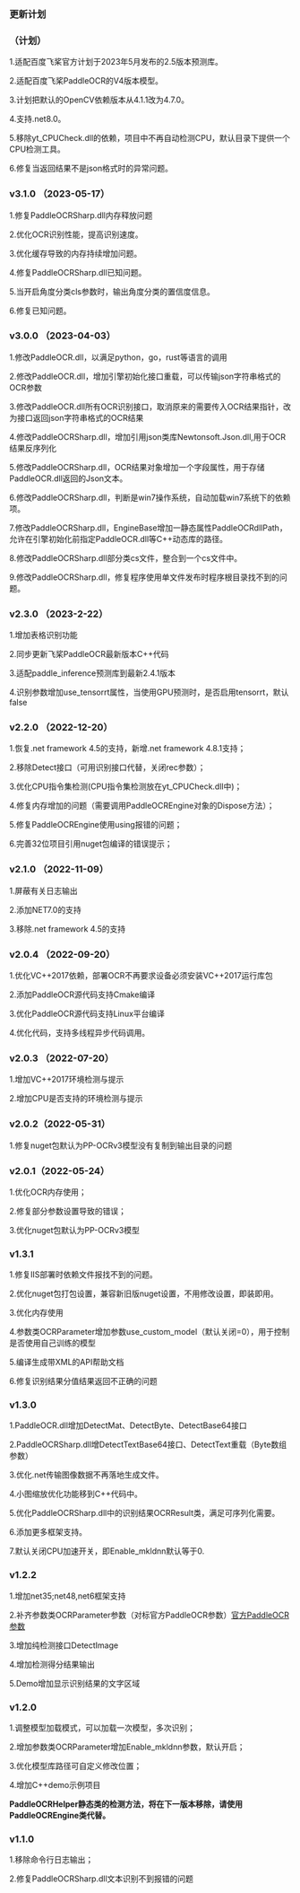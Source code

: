 
### 更新计划

###  （计划）

1.适配百度飞桨官方计划于2023年5月发布的2.5版本预测库。

2.适配百度飞桨PaddleOCR的V4版本模型。

3.计划把默认的OpenCV依赖版本从4.1.1改为4.7.0。

4.支持.net8.0。

5.移除yt_CPUCheck.dll的依赖，项目中不再自动检测CPU，默认目录下提供一个CPU检测工具。

6.修复当返回结果不是json格式时的异常问题。


### v3.1.0 （2023-05-17）

1.修复PaddleOCRSharp.dll内存释放问题

2.优化OCR识别性能，提高识别速度。

3.优化缓存导致的内存持续增加问题。

4.修复PaddleOCRSharp.dll已知问题。

5.当开启角度分类cls参数时，输出角度分类的置信度信息。

6.修复已知问题。

### v3.0.0 （2023-04-03）

1.修改PaddleOCR.dll，以满足python，go，rust等语言的调用

2.修改PaddleOCR.dll，增加引擎初始化接口重载，可以传输json字符串格式的OCR参数

3.修改PaddleOCR.dll所有OCR识别接口，取消原来的需要传入OCR结果指针，改为接口返回json字符串格式的OCR结果

4.修改PaddleOCRSharp.dll，增加引用json类库Newtonsoft.Json.dll,用于OCR结果反序列化

5.修改PaddleOCRSharp.dll，OCR结果对象增加一个字段属性，用于存储PaddleOCR.dll返回的Json文本。

6.修改PaddleOCRSharp.dll，判断是win7操作系统，自动加载win7系统下的依赖项。

7.修改PaddleOCRSharp.dll，EngineBase增加一静态属性PaddleOCRdllPath，允许在引擎初始化前指定PaddleOCR.dll等C++动态库的路径。

8.修改PaddleOCRSharp.dll部分类cs文件，整合到一个cs文件中。

9.修改PaddleOCRSharp.dll，修复程序使用单文件发布时程序根目录找不到的问题。


### v2.3.0 （2023-2-22）

1.增加表格识别功能

2.同步更新飞桨PaddleOCR最新版本C++代码

3.适配paddle_inference预测库到最新2.4.1版本

4.识别参数增加use_tensorrt属性，当使用GPU预测时，是否启用tensorrt，默认false


### v2.2.0 （2022-12-20）

1.恢复.net framework 4.5的支持，新增.net framework 4.8.1支持；

2.移除Detect接口（可用识别接口代替，关闭rec参数）；

3.优化CPU指令集检测(CPU指令集检测放在yt_CPUCheck.dll中)；

4.修复内存增加的问题（需要调用PaddleOCREngine对象的Dispose方法）；

5.修复PaddleOCREngine使用using报错的问题；

6.完善32位项目引用nuget包编译的错误提示；

### v2.1.0 （2022-11-09）

1.屏蔽有关日志输出

2.添加NET7.0的支持

3.移除.net framework 4.5的支持

### v2.0.4 （2022-09-20）

1.优化VC++2017依赖，部署OCR不再要求设备必须安装VC++2017运行库包

2.添加PaddleOCR源代码支持Cmake编译

3.优化PaddleOCR源代码支持Linux平台编译

4.优化代码，支持多线程异步代码调用。



### v2.0.3 （2022-07-20）

1.增加VC++2017环境检测与提示

2.增加CPU是否支持的环境检测与提示

### v2.0.2（2022-05-31）

1.修复nuget包默认为PP-OCRv3模型没有复制到输出目录的问题


### v2.0.1（2022-05-24）

1.优化OCR内存使用；

2.修复部分参数设置导致的错误；

3.优化nuget包默认为PP-OCRv3模型

### v1.3.1

1.修复IIS部署时依赖文件报找不到的问题。

2.优化nuget包打包设置，兼容新旧版nuget设置，不用修改设置，即装即用。

3.优化内存使用

4.参数类OCRParameter增加参数use_custom_model（默认关闭=0），用于控制是否使用自己训练的模型

5.编译生成带XML的API帮助文档

6.修复识别结果分值结果返回不正确的问题

### v1.3.0

1.PaddleOCR.dll增加DetectMat、DetectByte、DetectBase64接口

2.PaddleOCRSharp.dll增DetectTextBase64接口、DetectText重载（Byte数组参数）

3.优化.net传输图像数据不再落地生成文件。

4.小图缩放优化功能移到C++代码中。

5.优化PaddleOCRSharp.dll中的识别结果OCRResult类，满足可序列化需要。

6.添加更多框架支持。

7.默认关闭CPU加速开关，即Enable_mkldnn默认等于0.

### v1.2.2

1.增加net35;net48,net6框架支持

2.补齐参数类OCRParameter参数（对标官方PaddleOCR参数）[官方PaddleOCR参数](https://gitee.com/paddlepaddle/PaddleOCR/tree/release/2.4/deploy/cpp_infer)

3.增加纯检测接口DetectImage

4.增加检测得分结果输出

5.Demo增加显示识别结果的文字区域

### v1.2.0

1.调整模型加载模式，可以加载一次模型，多次识别；

2.增加参数类OCRParameter增加Enable_mkldnn参数，默认开启；

3.优化模型库路径可自定义修改位置；

4.增加C++demo示例项目

 **PaddleOCRHelper静态类的检测方法，将在下一版本移除，请使用PaddleOCREngine类代替。** 

### v1.1.0

1.移除命令行日志输出；

2.修复PaddleOCRSharp.dll文本识别不到报错的问题
